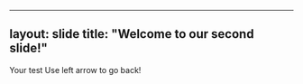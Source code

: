 --------
layout: slide
title: "Welcome to our second slide!"
-------
Your test
Use left arrow to go back!
